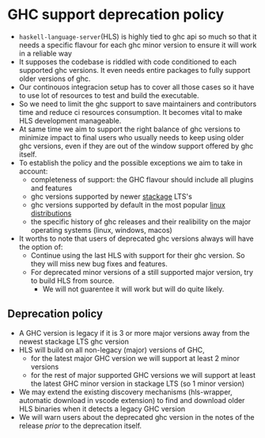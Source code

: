# GHC support deprecation policy

- `haskell-language-server`(HLS) is highly tied to ghc api so much so that it needs a specific flavour for each ghc minor version to ensure it will work in a reliable way
- It supposes the codebase is riddled with code conditioned to each supported ghc versions. It even needs entire packages to fully support older versions of ghc.
- Our continouos integracion setup has to cover all those cases so it have to use lot of resources to test and build the executable.
- So we need to limit the ghc support to save maintainers and contributors time and reduce ci resources consumption. It becomes vital to make HLS development manageable.
- At same time we aim to support the right balance of ghc versions to minimize impact to final users who usually needs to keep using older ghc versions, even if they are out of the window support offered by ghc itself.
- To establish the policy and the possible exceptions we aim to take in account:
   - completeness of support: the GHC flavour should include all plugins and features
   - ghc versions supported by newer [stackage](https://www.stackage.org/) LTS's
   - ghc versions supported by default in the most popular [linux distributions](https://repology.org/project/ghc/versions)
   - the specific history of ghc releases and their realibility on the major operating systems (linux, windows, macos)
- It worths to note that users of deprecated ghc versions always will have the option of:
  - Continue using the last HLS with support for their ghc version. So they will miss new bug fixes and features.
  - For deprecated minor versions of a still supported major version, try to build HLS from source.
    - We will not guarentee it will work but will do quite likely.

## Deprecation policy

- A GHC version is legacy if it is 3 or more major versions away from the newest stackage LTS ghc version
- HLS will build on all non-legacy (major) versions of GHC,
  - for the latest major GHC version we will support at least 2 minor versions
  - for the rest of major supported GHC versions we will support at least the latest GHC minor version in stackage LTS (so 1 minor version)
- We may extend the existing discovery mechanisms (hls-wrapper, automatic download in vscode extension) to find and download older HLS binaries when it detects a legacy GHC version
- We will warn users about the deprecated ghc version in the notes of the release *prior* to the deprecation itself.
